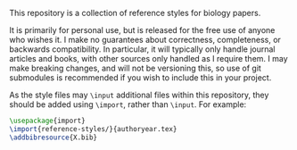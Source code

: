 This repository is a collection of reference styles for biology papers.

It is primarily for personal use, but is released for the free use of anyone who wishes it.
I make no guarantees about correctness, completeness, or backwards compatibility.
In particular, it will typically only handle journal articles and books, with other sources only handled as I require them.
I may make breaking changes, and will not be versioning this, so use of git submodules is recommended if you wish to include this in your project.

As the style files may `\input` additional files within this repository, they should be added using `\import`, rather than `\input`.
For example:
```latex
\usepackage{import}
\import{reference-styles/}{authoryear.tex}
\addbibresource{X.bib}
```
